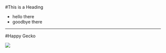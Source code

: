 #This is a Heading
- hello there
- goodbye there

---

#Happy Gecko

![](https://i.pinimg.com/736x/3c/23/79/3c2379eb1a0803220200003b016c8bea--smiling-animals-funny-animals.jpg)


